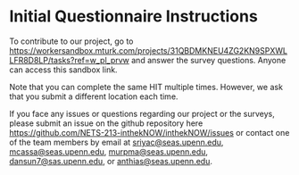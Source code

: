 # Initial Questionnaire Instructions

To contribute to our project, go to https://workersandbox.mturk.com/projects/31QBDMKNEU4ZG2KN9SPXWLLFR8D8LP/tasks?ref=w_pl_prvw and answer the survey questions. Anyone can access this sandbox link. 

Note that you can complete the same HIT multiple times. However, we ask that you submit a different location each time.

If you face any issues or questions regarding our project or the surveys, please submit an issue on the github repository here https://github.com/NETS-213-inthekNOW/inthekNOW/issues or contact one of the team members by email at sriyac@seas.upenn.edu, mcassa@seas.upenn.edu, murpma@seas.upenn.edu, dansun7@sas.upenn.edu, or anthias@seas.upenn.edu.
